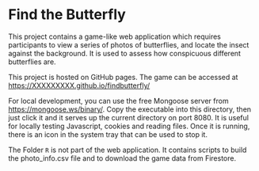# Find the Butterfly

This project contains a game-like web application which requires
participants to view a series of photos of butterflies, and locate the
insect against the background. It is used to assess how conspicuous different butterflies are.

This project is hosted on GitHub pages. The game can be accessed at
https://XXXXXXXXX.github.io/findbutterfly/

For local development, you can use the free Mongoose server from
https://mongoose.ws/binary/. Copy the executable into this directory,
then just click it and it serves up the current directory on port
8080. It is useful for locally testing Javascript, cookies and reading
files. Once it is running, there is an icon in the system tray that
can be used to stop it.

The Folder `R` is not part of the web application. It contains scripts to build the photo_info.csv file and to download the game data from Firestore.
